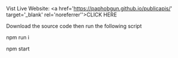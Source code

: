 Vist Live Website: <a href='https://paphobgun.github.io/publicapis/' target='_blank' rel='noreferrer''>CLICK HERE</a>

Download the source code then run the following script

npm run i

npm start
